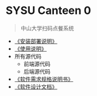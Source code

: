 # SYSU Canteen 0

> 中山大学扫码点餐系统

- [《安装部署说明》]()
- [《使用说明》]()
- 所有源代码
  - 前端源代码
  - 后端源代码
- [《软件需求规格说明书》]()
- [《软件设计文档》]()
